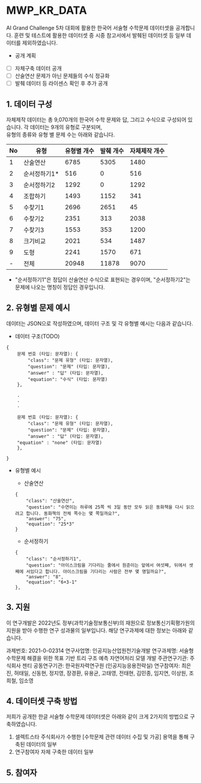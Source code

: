 # MWP_KR_DATA
AI Grand Challenge 5차 대회에 활용한 한국어 서술형 수학문제 데이터셋을 공개합니다.
훈련 및 테스트에 활용한 데이터셋 중 시중 참고서에서 발췌된 데이터셋 등 일부 데이터를 제외하였습니다.  

- 공개 계획
- [ ] 자체구축 데이터 공개
- [ ] 산술연산 문제가 아닌 문제들의 수식 정규화
- [ ] 발췌 데이터 등 라이센스 확인 후 추가 공개

## 1. 데이터 구성
자체제작 데이터는 총 9,070개의 한국어 수학 문제와 답, 그리고 수식으로 구성되어 있습니다. 각 데이터는 9개의 유형로 구분되며,    
유형의 종류와 유형 별 문제 수는 아래와 같습니다.



| No   | 유형      | 유형별 개수 | 발췌 개수 | 자체제작 개수 |
|------|---------|------|-----|-------|
| 1    | 산술연산    | 6785   | 5305  | 1480    |
| 2    | 순서정하기1* | 516    | 0     | 516     |
| 3    | 순서정하기2  | 1292   | 0     | 1292    |
| 4    | 조합하기    | 1493   | 1152  | 341     |
| 5    | 수찾기1    | 2696   | 2651  | 45      |
| 6    | 수찾기2    | 2351   | 313   | 2038    |
| 7    | 수찾기3    | 1553   | 353   | 1200    |
| 8    | 크기비교    | 2021   | 534   | 1487    |
| 9    | 도형      | 2241   | 1570  | 671     |
| -    | 전체      | 20948  | 11878 | 9070    |

* "순서정하기1"은 정답이 산술연산 수식으로 표현되는 경우이며, "순서정하기2"는 문제에 나오는 명칭이 정답인 경우입니다.



## 2. 유형별 문제 예시

데이터는 JSON으로 작성하였으며, 데이터 구조 및 각 유형별 예시는 다음과 같습니다.

- 데이터 구조(TODO)
```
{
    문제 번호 (타입: 문자열): {
        "class": "문제 유형" (타입: 문자열),
        "question": "문제" (타입: 문자열),
        "answer" : "답" (타입: 문자열),
        "equation": "수식" (타입: 문자열)
    },
    
    .
    .
    .

    문제 번호 (타입: 문자열): {
        "class": "문제 유형" (타입: 문자열),
        "question": "문제" (타입: 문자열),
        "answer" : "답" (타입: 문자열),
	"equation" : "none" (타입: 문자열)
    },

}
```
- 유형별 예시

    - 산술연산
    ```
    {
        "class": "산술연산",
        "question": "수연이는 하루에 25쪽 씩 3일 동안 모두 읽은 동화책을 다시 읽으려고 합니다. 동화책의 전체 쪽수는 몇 쪽일까요?",
        "answer": "75",
        "equation": "25*3"
    }
    ```

    - 순서정하기
    ```
    {
        "class": "순서정하기1",
        "question": "아이스크림을 기다리는 줄에서 원준이는 앞에서 여섯째, 뒤에서 셋째에 서있다고 합니다. 아이스크림을 기다리는 사람은 전부 몇 명일까요?",
        "answer": "8",
        "equation": "6+3-1"
    },
    ```


## 3. 지원

이 연구개발은 2022년도 정부(과학기술정보통신부)의 재원으로 정보통신기획평가원의 지원을 받아 수행한 연구 성과물의 일부입니다. 해당 연구과제에 대한 정보는 아래와 같습니다.

과제번호: 2021-0-02314
연구사업명: 인공지능산업원천기술개발
연구과제명: 서술형 수학문제 해결을 위한 목표 기반 트리 구조 예측 자연어처리 모델 개발
주관연구기관: 주식회사 젠티
공동연구기관: 한국원자력연구원 (인공지능응용전략실)
연구참여자: 최은진, 허태일, 신동현, 정지영, 장경환, 유용균, 고태영, 전태현, 김민종, 임지연, 이상원, 조희철, 임소영


## 4. 데이터셋 구축 방법
저희가 공개한 한글 서술형 수학문제 데이터셋은 아래와 같이 크게 2가지의 방법으로 구축하였습니다.

1. 셀렉트스타 주식회사가 수행한 [수학문제 관련 데이터 수집 및 가공] 용역을 통해 구축된 데이터의 일부
2. 연구참여자 자체 구축한 데이터 일부


## 5. 참여자